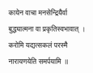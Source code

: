 कायेन वाचा मनसेन्द्रियैर्वा

बुद्ध्यात्मना वा प्रकृतिस्वभावात् ।

करोमि यद्यत्सकलं परस्मै

नारायणयेति समर्पयामि ॥